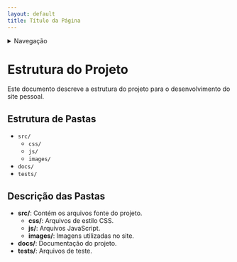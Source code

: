 ```yaml
---
layout: default
title: Título da Página
---
```


<details>
    <summary>Navegação</summary>
    <ul>
        <li><a href="../README.md">README</a></li>
        <li><a href="Tasklist.md">Task List</a></li>
        <li><a href="Cursos.md">Cursos que realizei para a elaboração do site</a></li>
        <li><a href="Estrutura.md">Estrutura do Projeto</a></li>
        <li><a href="../index.html">Home</a></li>
    </ul>
</details>

# Estrutura do Projeto

Este documento descreve a estrutura do projeto para o desenvolvimento do site pessoal.

## Estrutura de Pastas

- `src/`
  - `css/`
  - `js/`
  - `images/`
- `docs/`
- `tests/`

## Descrição das Pastas

- **src/**: Contém os arquivos fonte do projeto.
  - **css/**: Arquivos de estilo CSS.
  - **js/**: Arquivos JavaScript.
  - **images/**: Imagens utilizadas no site.
- **docs/**: Documentação do projeto.
- **tests/**: Arquivos de teste.
